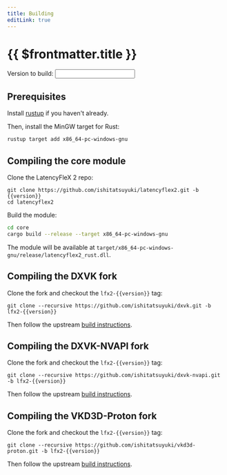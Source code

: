 ```yaml
---
title: Building
editLink: true
---
```


<script setup>
import { ref } from 'vue'

const version = ref("v2.0.0-alpha.2")
</script>


# {{ $frontmatter.title }}

Version to build: <input v-model="version">

## Prerequisites

Install [rustup](https://rustup.rs/) if you haven't already.

Then, install the MinGW target for Rust:

```bash
rustup target add x86_64-pc-windows-gnu
```

## Compiling the core module

Clone the LatencyFleX 2 repo:

```bash-vue
git clone https://github.com/ishitatsuyuki/latencyflex2.git -b {{version}}
cd latencyflex2
```

Build the module:

```bash
cd core
cargo build --release --target x86_64-pc-windows-gnu
```

The module will be available at `target/x86_64-pc-windows-gnu/release/latencyflex2_rust.dll`.

## Compiling the DXVK fork

Clone the fork and checkout the `lfx2-{{version}}` tag:

```bash-vue
git clone --recursive https://github.com/ishitatsuyuki/dxvk.git -b lfx2-{{version}}
```

Then follow the upstream [build instructions](https://github.com/doitsujin/dxvk#build-instructions).

## Compiling the DXVK-NVAPI fork

Clone the fork and checkout the `lfx2-{{version}}` tag:

```bash-vue
git clone --recursive https://github.com/ishitatsuyuki/dxvk-nvapi.git -b lfx2-{{version}}
```

Then follow the upstream [build instructions](https://github.com/jp7677/dxvk-nvapi#how-to-build).

## Compiling the VKD3D-Proton fork

Clone the fork and checkout the `lfx2-{{version}}` tag:

```bash-vue
git clone --recursive https://github.com/ishitatsuyuki/vkd3d-proton.git -b lfx2-{{version}}
```

Then follow the upstream [build instructions](https://github.com/HansKristian-Work/vkd3d-proton#building-vkd3d-proton).

